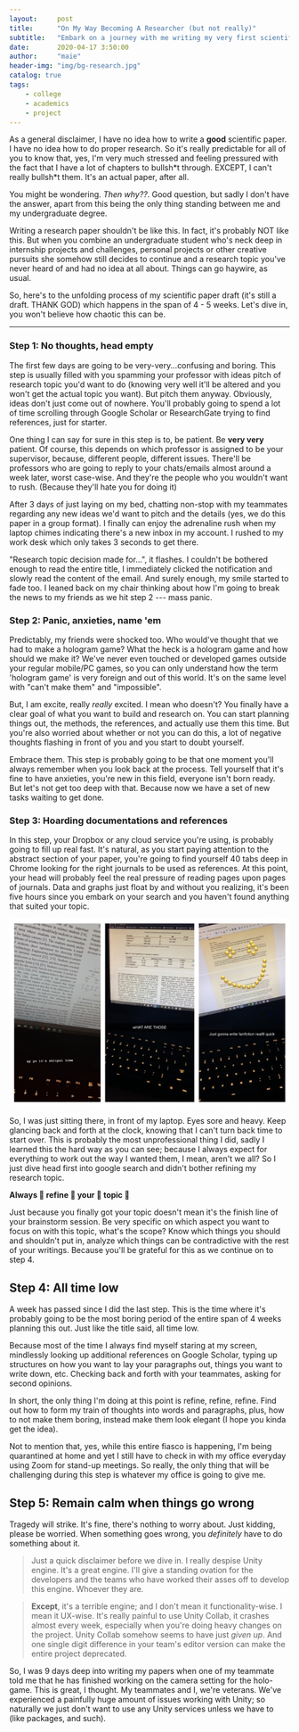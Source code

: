 ```yaml
---
layout:     post
title:      "On My Way Becoming A Researcher (but not really)"
subtitle:   "Embark on a journey with me writing my very first scientific paper draft"
date:       2020-04-17 3:50:00
author:     "maie"
header-img: "img/bg-research.jpg"
catalog: true
tags:
    - college
    - academics
    - project
---
```

As a general disclaimer, I have no idea how to write a **good** scientific paper. I have no idea how to do proper research. So it's really predictable for all of you to know that, yes, I'm very much stressed and feeling pressured with the fact that I have a lot of chapters to bullsh\*t through. EXCEPT, I can't really bullsh\*t them. It's an actual paper, after all.

You might be wondering. *Then why??*. Good question, but sadly I don't have the answer, apart from this being the only thing standing between me and my undergraduate degree.

Writing a research paper shouldn't be like this. In fact, it's probably NOT like this. But when you combine an undergraduate student who's neck deep in internship projects and challenges, personal projects or other creative pursuits she somehow still decides to continue and a research topic you've never heard of and had no idea at all about. Things can go haywire, as usual.  

So, here's to the unfolding process of my scientific paper draft (it's still a draft. THANK GOD) which happens in the span of 4 - 5 weeks. Let's dive in, you won't believe how chaotic this can be.

---

### Step 1: No thoughts, head empty
The first few days are going to be very-very...confusing and boring. This step is usually filled with you spamming your professor with ideas pitch of research topic you'd want to do (knowing very well it'll be altered and you won't get the actual topic you want). But pitch them anyway. Obviously, ideas don't just come out of nowhere. You'll probably going to spend a lot of time scrolling through Google Scholar or ResearchGate trying to find references, just for starter.

One thing I can say for sure in this step is to, be patient. Be **very very** patient. Of course, this depends on which professor is assigned to be your supervisor, because, different people, different issues. There'll be professors who are going to reply to your chats/emails almost around a week later, worst case-wise. And they're the people who you wouldn't want to rush. (Because they'll hate you for doing it)

After 3 days of just laying on my bed, chatting non-stop with my teammates regarding any new ideas we'd want to pitch and the details (yes, we do this paper in a group format). I finally can enjoy the adrenaline rush when my laptop chimes indicating there's a new inbox in my account. I rushed to my work desk which only takes 3 seconds to get there.

"Research topic decision made for...", it flashes. I couldn't be bothered enough to read the entire title, I immediately clicked the notification and slowly read the content of the email. And surely enough, my smile started to fade too. I leaned back on my chair thinking about how I'm going to break the news to my friends as we hit step 2 --- mass panic.

### Step 2: Panic, anxieties, name 'em
Predictably, my friends were shocked too. Who would've thought that we had to make a hologram game? What the heck is a hologram game and how should we make it? We've never even touched or developed games outside your regular mobile/PC games, so you can only understand how the term 'hologram game' is very foreign and out of this world. It's on the same level with "can't make them" and "impossible".

But, I am excite, really *really* excited. I mean who doesn't? You finally have a clear goal of what you want to build and research on. You can start planning things out, the methods, the references, and actually use them this time. But you're also worried about whether or not you can do this, a lot of negative thoughts flashing in front of you and you start to doubt yourself.

Embrace them.
This step is probably going to be that one moment you'll always remember when you look back at the process. Tell yourself that it's fine to have anxieties, you're new in this field, everyone isn't born ready. But let's not get too deep with that. Because now we have a set of new tasks waiting to get done.

### Step 3: Hoarding documentations and references
In this step, your Dropbox or any cloud service you're using, is probably going to fill up real fast. It's natural, as you start paying attention to the abstract section of your paper, you're going to find yourself 40 tabs deep in Chrome looking for the right journals to be used as references. At this point, your head will probably feel the real pressure of reading pages upon pages of journals. Data and graphs just float by and without you realizing, it's been five hours since you embark on your search and you haven't found anything that suited your topic.

![](/img/in-post/post-skripsi-doc.JPEG)

So, I was just sitting there, in front of my laptop. Eyes sore and heavy. Keep glancing back and forth at the clock, knowing that I can't turn back time to start over. This is probably the most unprofessional thing I did, sadly I learned this the hard way as you can see; because I always expect for everything to work out the way I wanted them, I mean, aren't we all? So I just dive head first into google search and didn't bother refining my research topic.

**Always 👏 refine 👏 your 👏 topic 👏**

Just because you finally got your topic doesn't mean it's the finish line of your brainstorm session. Be very specific on which aspect you want to focus on with this topic, what's the scope? Know which things you should and shouldn't put in, analyze which things can be contradictive with the rest of your writings. Because you'll be grateful for this as we continue on to step 4.

## Step 4: All time low
A week has passed since I did the last step. This is the time where it's probably going to be the most boring period of the entire span of 4 weeks planning this out. Just like the title said, all time low.

Because most of the time I always find myself staring at my screen, mindlessly looking up additional references on Google Scholar, typing up structures on how you want to lay your paragraphs out, things you want to write down, etc. Checking back and forth with your teammates, asking for second opinions.

In short, the only thing I'm doing at this point is refine, refine, refine. Find out how to form my train of thoughts into words and paragraphs, plus, how to not make them boring, instead make them look elegant (I hope you kinda get the idea).

Not to mention that, yes, while this entire fiasco is happening, I'm being quarantined at home and yet I still have to check in with my office everyday using Zoom for stand-up meetings. So really, the only thing that will be challenging during this step is whatever my office is going to give me.

## Step 5: Remain calm when things go wrong
Tragedy will strike. It's fine, there's nothing to worry about. Just kidding, please be worried. When something goes wrong, you *definitely* have to do something about it.

> Just a quick disclaimer before we dive in. I really despise Unity engine. It's a great engine. I'll give a standing ovation for the developers and the teams who have worked their asses off to develop this engine. Whoever they are.

> **Except**, it's a terrible engine; and I don't mean it functionality-wise. I mean it UX-wise. It's really painful to use Unity Collab, it crashes almost every week, especially when you're doing heavy changes on the project. Unity Collab somehow seems to have just *given up*. And one single digit difference in your team's editor version can make the entire project deprecated.

So, I was 9 days deep into writing my papers when one of my teammate told me that he has finished working on the camera setting for the holo-game. This is great, I thought. My teammates and I, we're veterans. We've experienced a painfully huge amount of issues working with Unity; so naturally we just don't want to use any Unity services unless we have to (like packages, and such).
